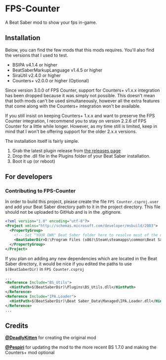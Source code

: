 # FPS-Counter
A Beat Saber mod to show your fps in-game.

## Installation

Below, you can find the few mods that this mods requires. You'll also find the versions that I used to test.
  - BSIPA v4.1.4 or higher
  - BeatSaberMarkupLanguage v1.4.5 or higher
  - SiraUtil v2.4.0 or higher
  - Counters+ v2.0.0 or higher (Optional)

Since version 3.0.0 of FPS Counter, support for Counters+ v1.x.x integration has been dropped because it was simply not possible.
This doesn't mean that both mods can't be used simultaneously, however all the extra features that come along with the Counters+ integration won't be available.

If you still insist on keeping Counters+ 1.x.x and want to preserve the FPS Counter integration, I recommend you to stay on version 2.2.6 of FPS Counter for a little while longer.
However, as my time still is limited, keep in mind that I won't be offering support for the older 2.x.x versions.

The installation itself is fairly simple.

 1) Grab the latest plugin release from [the releases page](https://github.com/ErisApps/FPS-Counter/releases)
 2) Drop the .dll file in the Plugins folder of your Beat Saber installation.
 3) Boot it up (or reboot)

## For developers

### Contributing to FPS-Counter
In order to build this project, please create the file `FPS Counter.csproj.user` and add your Beat Saber directory path to it in the project directory.
This file should not be uploaded to GitHub and is in the .gitignore.

```xml
<?xml version="1.0" encoding="utf-8"?>
<Project xmlns="http://schemas.microsoft.com/developer/msbuild/2003">
  <PropertyGroup>
    <!-- Set "YOUR OWN" Beat Saber folder here to resolve most of the dependency paths! -->
    <BeatSaberDir>D:\Program Files (x86)\Steam\steamapps\common\Beat Saber</BeatSaberDir>
  </PropertyGroup>
</Project>
```

If you plan on adding any new dependencies which are located in the Beat Saber directory, it would be nice if you edited the paths to use `$(BeatSaberDir)` in `FPS Counter.csproj`

```xml
...
<Reference Include="BS_Utils">
  <HintPath>$(BeatSaberDir)\Plugins\BS_Utils.dll</HintPath>
</Reference>
<Reference Include="IPA.Loader">
  <HintPath>$(BeatSaberDir)\Beat Saber_Data\Managed\IPA.Loader.dll</HintPath>
</Reference>
...
```


## Credits

[**@DeadlyKitten**](https://github.com/DeadlyKitten) for creating the original mod

[**@Pespiri**](https://github.com/Pespiri) for updating the mod to the more recent BS 1.7.0 and making the Counters+ mod optional
